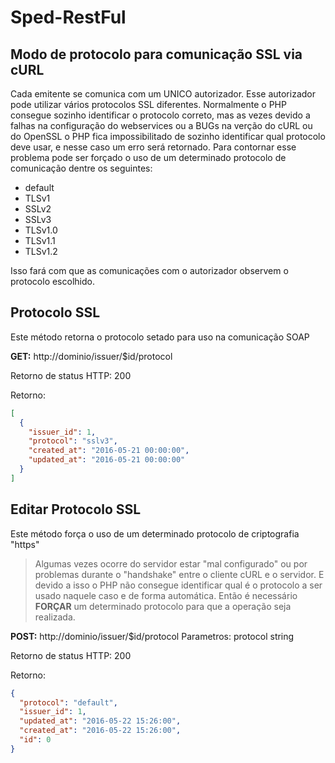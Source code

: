 # Sped-RestFul

## Modo de protocolo para comunicação SSL via cURL
Cada emitente se comunica com um UNICO autorizador. Esse autorizador pode utilizar vários protocolos SSL diferentes.
Normalmente o PHP consegue sozinho identificar o protocolo correto, mas as vezes devido a falhas na configuração do webservices ou a BUGs na verção do cURL ou do OpenSSL o PHP fica impossibilitado de sozinho identificar qual protocolo deve usar, e nesse caso um erro será retornado.
Para contornar esse problema pode ser forçado o uso de um determinado protocolo de comunicação dentre os seguintes:
- default
- TLSv1
- SSLv2
- SSLv3
- TLSv1.0
- TLSv1.1
- TLSv1.2

Isso fará com que as comunicações com o autorizador observem o protocolo escolhido.

## Protocolo SSL
Este método retorna o protocolo setado para uso na comunicação SOAP

**GET:** http://dominio/issuer/$id/protocol

Retorno de status HTTP: 200

Retorno:
```json
[
  {
    "issuer_id": 1,
    "protocol": "sslv3",
    "created_at": "2016-05-21 00:00:00",
    "updated_at": "2016-05-21 00:00:00"
  }
]
```

## Editar Protocolo SSL
Este método força o uso de um determinado protocolo de criptografia "https"
>Algumas vezes ocorre do servidor estar "mal configurado" ou por problemas durante o "handshake" entre o cliente cURL e o servidor. E devido a isso o PHP não consegue identificar qual é o protocolo a ser usado naquele caso e de forma automática.
>Então é necessário **FORÇAR** um determinado protocolo para que a operação seja realizada.

**POST:** http://dominio/issuer/$id/protocol
Parametros:
protocol string

Retorno de status HTTP: 200

Retorno:
```json
{
  "protocol": "default",
  "issuer_id": 1,
  "updated_at": "2016-05-22 15:26:00",
  "created_at": "2016-05-22 15:26:00",
  "id": 0
}
```

